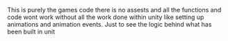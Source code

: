 This is purely the games code there is no assests and all the functions and code wont work without all the work done within unity like setting up animations and animation events. 
Just to see the logic behind what has been built in unit 

